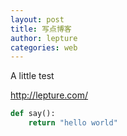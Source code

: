 ```yaml
---
layout: post
title: 写点博客
author: lepture
categories: web
---
```


A little test

http://lepture.com/

```python
def say():
    return "hello world"
```
